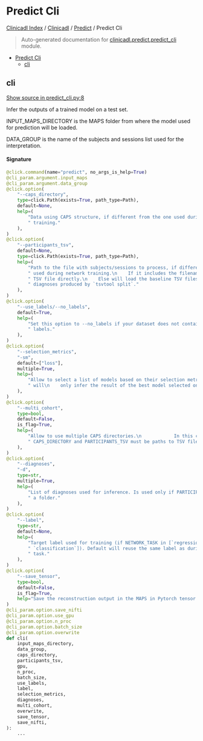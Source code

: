 # Predict Cli

[Clinicadl Index](../../README.md#clinicadl-index) /
[Clinicadl](../index.md#clinicadl) /
[Predict](./index.md#predict) /
Predict Cli

> Auto-generated documentation for [clinicadl.predict.predict_cli](../../../clinicadl/predict/predict_cli.py) module.

- [Predict Cli](#predict-cli)
  - [cli](#cli)

## cli

[Show source in predict_cli.py:8](../../../clinicadl/predict/predict_cli.py#L8)

Infer the outputs of a trained model on a test set.

INPUT_MAPS_DIRECTORY is the MAPS folder from where the model used for prediction will be loaded.

DATA_GROUP is the name of the subjects and sessions list used for the interpretation.

#### Signature

```python
@click.command(name="predict", no_args_is_help=True)
@cli_param.argument.input_maps
@cli_param.argument.data_group
@click.option(
    "--caps_directory",
    type=click.Path(exists=True, path_type=Path),
    default=None,
    help=(
        "Data using CAPS structure, if different from the one used during network"
        " training."
    ),
)
@click.option(
    "--participants_tsv",
    default=None,
    type=click.Path(exists=True, path_type=Path),
    help=(
        "Path to the file with subjects/sessions to process, if different from the one"
        " used during network training.\n    If it includes the filename will load the"
        " TSV file directly.\n    Else will load the baseline TSV files of wanted"
        " diagnoses produced by `tsvtool split`."
    ),
)
@click.option(
    "--use_labels/--no_labels",
    default=True,
    help=(
        "Set this option to --no_labels if your dataset does not contain ground truth"
        " labels."
    ),
)
@click.option(
    "--selection_metrics",
    "-sm",
    default=["loss"],
    multiple=True,
    help=(
        "Allow to select a list of models based on their selection metric. Default"
        " will\n    only infer the result of the best model selected on loss."
    ),
)
@click.option(
    "--multi_cohort",
    type=bool,
    default=False,
    is_flag=True,
    help=(
        "Allow to use multiple CAPS directories.\n            In this case,"
        " CAPS_DIRECTORY and PARTICIPANTS_TSV must be paths to TSV files."
    ),
)
@click.option(
    "--diagnoses",
    "-d",
    type=str,
    multiple=True,
    help=(
        "List of diagnoses used for inference. Is used only if PARTICIPANTS_TSV leads to"
        " a folder."
    ),
)
@click.option(
    "--label",
    type=str,
    default=None,
    help=(
        "Target label used for training (if NETWORK_TASK in [`regression`,"
        " `classification`]). Default will reuse the same label as during the training"
        " task."
    ),
)
@click.option(
    "--save_tensor",
    type=bool,
    default=False,
    is_flag=True,
    help="Save the reconstruction output in the MAPS in Pytorch tensor format.",
)
@cli_param.option.save_nifti
@cli_param.option.use_gpu
@cli_param.option.n_proc
@cli_param.option.batch_size
@cli_param.option.overwrite
def cli(
    input_maps_directory,
    data_group,
    caps_directory,
    participants_tsv,
    gpu,
    n_proc,
    batch_size,
    use_labels,
    label,
    selection_metrics,
    diagnoses,
    multi_cohort,
    overwrite,
    save_tensor,
    save_nifti,
):
    ...
```